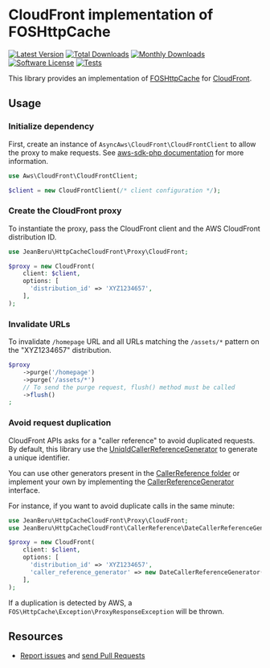 # CloudFront implementation of FOSHttpCache

[![Latest Version](https://img.shields.io/github/release/Jean-Beru/fos-http-cache-cloudfront.svg?style=flat-square)](https://github.com/Jean-Beru/fos-http-cache-cloudfront/releases)
[![Total Downloads](https://poser.pugx.org/Jean-Beru/fos-http-cache-cloudfront/downloads)](https://packagist.org/packages/Jean-Beru/fos-http-cache-cloudfront)
[![Monthly Downloads](https://poser.pugx.org/Jean-Beru/fos-http-cache-cloudfront/d/monthly.png)](https://packagist.org/packages/Jean-Beru/fos-http-cache-cloudfront)
[![Software License](https://img.shields.io/badge/license-MIT-brightgreen.svg?style=flat-square)](LICENSE)
[![Tests](https://github.com/Jean-Beru/fos-http-cache-cloudfront/actions/workflows/ci.yml/badge.svg?branch=main)](https://github.com/Jean-Beru/fos-http-cache-cloudfront/actions/workflows/ci.yml?query=branch%3Amain)

This library provides an implementation of [FOSHttpCache](https://github.com/FriendsOfSymfony/FOSHttpCache/) for
[CloudFront](https://aws.amazon.com/cloudfront/).

## Usage

### Initialize dependency

First, create an instance of `AsyncAws\CloudFront\CloudFrontClient` to allow the proxy to make requests.
See [aws-sdk-php documentation](https://docs.aws.amazon.com/aws-sdk-php/v3/api/class-Aws.AwsClient.html#___construct) 
for more information.

```php
use Aws\CloudFront\CloudFrontClient;

$client = new CloudFrontClient(/* client configuration */);
```

### Create the CloudFront proxy

To instantiate the proxy, pass the CloudFront client and the AWS CloudFront distribution ID.

```php
use JeanBeru\HttpCacheCloudFront\Proxy\CloudFront;

$proxy = new CloudFront(
    client: $client,
    options: [
      'distribution_id' => 'XYZ1234657',
    ],
);
```

### Invalidate URLs

To invalidate `/homepage` URL and all URLs matching the `/assets/*` pattern on the "XYZ1234657" distribution.

```php
$proxy
    ->purge('/homepage')
    ->purge('/assets/*')
    // To send the purge request, flush() method must be called
    ->flush()
; 
```

### Avoid request duplication

CloudFront APIs asks for a "caller reference" to avoid duplicated requests. By default, this library use the
[UniqIdCallerReferenceGenerator](./CallerReference/UniqIdCallerReferenceGenerator.php) to generate a unique identifier.

You can use other generators present in the [CallerReference folder](./CallerReference/) or implement your own by
implementing the [CallerReferenceGenerator](./CallerReference/CallerReferenceGenerator) interface.

For instance, if you want to avoid duplicate calls in the same minute:

```php
use JeanBeru\HttpCacheCloudFront\Proxy\CloudFront;
use JeanBeru\HttpCacheCloudFront\CallerReference\DateCallerReferenceGenerator;

$proxy = new CloudFront(
    client: $client,
    options: [
      'distribution_id' => 'XYZ1234657',
      'caller_reference_generator' => new DateCallerReferenceGenerator('YmdHi'),
    ],
);
```

If a duplication is detected by AWS, a `FOS\HttpCache\Exception\ProxyResponseException` will be thrown.

## Resources

* [Report issues](https://github.com/jean-beru/fos-http-cache-cloudfront/issues) and
  [send Pull Requests](https://github.com/jean-beru/fos-http-cache-cloudfront/pulls) 
